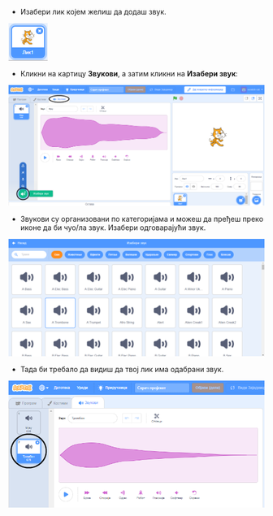 + Изабери лик којем желиш да додаш звук.

![лик](images/sprite-select.png)

+ Кликни на картицу **Звукови**, а затим кликни на **Изабери звук**:

![звукови и одабери звучни наслов](images/import-sound.png)

+ Звукови су организовани по категоријама и можеш да пређеш преко иконе да би чуо/ла звук. Изабери одговарајући звук.

![мени звукова](images/choose-sound.png)

+ Тада би требало да видиш да твој лик има одабрани звук.

![нови звук који се показао супротно лику](images/sound-imported.png)